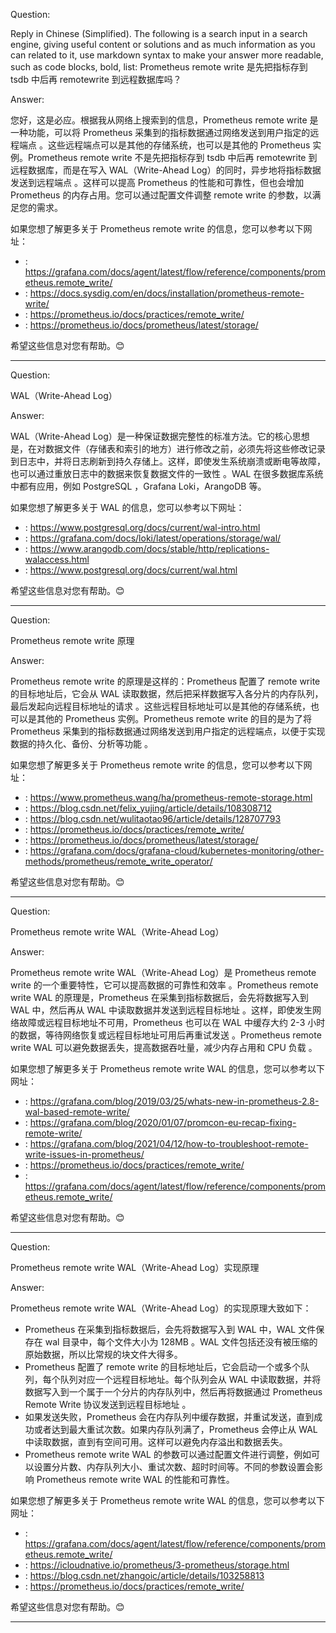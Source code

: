Question:

Reply in Chinese (Simplified).
The following is a search input in a search engine, giving useful content or solutions and as much information as you can related to it, use markdown syntax to make your answer more readable, such as code blocks, bold, list:
Prometheus remote write 是先把指标存到 tsdb 中后再 remotewrite 到远程数据库吗？

Answer:

您好，这是必应。根据我从网络上搜索到的信息，Prometheus remote write 是一种功能，可以将 Prometheus 采集到的指标数据通过网络发送到用户指定的远程端点 。这些远程端点可以是其他的存储系统，也可以是其他的 Prometheus 实例。Prometheus remote write 不是先把指标存到 tsdb 中后再 remotewrite 到远程数据库，而是在写入 WAL（Write-Ahead Log）的同时，异步地将指标数据发送到远程端点 。这样可以提高 Prometheus 的性能和可靠性，但也会增加 Prometheus 的内存占用。您可以通过配置文件调整 remote write 的参数，以满足您的需求。

如果您想了解更多关于 Prometheus remote write 的信息，您可以参考以下网址：

- : https://grafana.com/docs/agent/latest/flow/reference/components/prometheus.remote_write/
- : https://docs.sysdig.com/en/docs/installation/prometheus-remote-write/
- : https://prometheus.io/docs/practices/remote_write/
- : https://prometheus.io/docs/prometheus/latest/storage/

希望这些信息对您有帮助。😊


<hr/>

Question:

WAL（Write-Ahead Log）

Answer:

WAL（Write-Ahead Log）是一种保证数据完整性的标准方法。它的核心思想是，在对数据文件（存储表和索引的地方）进行修改之前，必须先将这些修改记录到日志中，并将日志刷新到持久存储上。这样，即使发生系统崩溃或断电等故障，也可以通过重放日志中的数据来恢复数据文件的一致性 。WAL 在很多数据库系统中都有应用，例如 PostgreSQL ，Grafana Loki，ArangoDB 等。

如果您想了解更多关于 WAL 的信息，您可以参考以下网址：

- : https://www.postgresql.org/docs/current/wal-intro.html
- : https://grafana.com/docs/loki/latest/operations/storage/wal/
- : https://www.arangodb.com/docs/stable/http/replications-walaccess.html
- : https://www.postgresql.org/docs/current/wal.html

希望这些信息对您有帮助。😊


<hr/>

Question:

Prometheus remote write 原理

Answer:

Prometheus remote write 的原理是这样的：Prometheus 配置了 remote write 的目标地址后，它会从 WAL 读取数据，然后把采样数据写入各分片的内存队列，最后发起向远程目标地址的请求  。这些远程目标地址可以是其他的存储系统，也可以是其他的 Prometheus 实例。Prometheus remote write 的目的是为了将 Prometheus 采集到的指标数据通过网络发送到用户指定的远程端点，以便于实现数据的持久化、备份、分析等功能  。

如果您想了解更多关于 Prometheus remote write 的信息，您可以参考以下网址：

- : https://www.prometheus.wang/ha/prometheus-remote-storage.html
- : https://blog.csdn.net/felix_yujing/article/details/108308712
- : https://blog.csdn.net/wulitaotao96/article/details/128707793
- : https://prometheus.io/docs/practices/remote_write/
- : https://prometheus.io/docs/prometheus/latest/storage/
- : https://grafana.com/docs/grafana-cloud/kubernetes-monitoring/other-methods/prometheus/remote_write_operator/

希望这些信息对您有帮助。😊


<hr/>

Question:

Prometheus remote write WAL（Write-Ahead Log）

Answer:

Prometheus remote write WAL（Write-Ahead Log）是 Prometheus remote write 的一个重要特性，它可以提高数据的可靠性和效率  。Prometheus remote write WAL 的原理是，Prometheus 在采集到指标数据后，会先将数据写入到 WAL 中，然后再从 WAL 中读取数据并发送到远程目标地址   。这样，即使发生网络故障或远程目标地址不可用，Prometheus 也可以在 WAL 中缓存大约 2-3 小时的数据，等待网络恢复或远程目标地址可用后再重试发送   。Prometheus remote write WAL 可以避免数据丢失，提高数据吞吐量，减少内存占用和 CPU 负载  。

如果您想了解更多关于 Prometheus remote write WAL 的信息，您可以参考以下网址：

- : https://grafana.com/blog/2019/03/25/whats-new-in-prometheus-2.8-wal-based-remote-write/
- : https://grafana.com/blog/2020/01/07/promcon-eu-recap-fixing-remote-write/
- : https://grafana.com/blog/2021/04/12/how-to-troubleshoot-remote-write-issues-in-prometheus/
- : https://prometheus.io/docs/practices/remote_write/
- : https://grafana.com/docs/agent/latest/flow/reference/components/prometheus.remote_write/

希望这些信息对您有帮助。😊


<hr/>

Question:

Prometheus remote write WAL（Write-Ahead Log）实现原理

Answer:

Prometheus remote write WAL（Write-Ahead Log）的实现原理大致如下：

- Prometheus 在采集到指标数据后，会先将数据写入到 WAL 中，WAL 文件保存在 wal 目录中，每个文件大小为 128MB  。WAL 文件包括还没有被压缩的原始数据，所以比常规的块文件大得多。
- Prometheus 配置了 remote write 的目标地址后，它会启动一个或多个队列，每个队列对应一个远程目标地址。每个队列会从 WAL 中读取数据，并将数据写入到一个属于一个分片的内存队列中，然后再将数据通过 Prometheus Remote Write 协议发送到远程目标地址 。
- 如果发送失败，Prometheus 会在内存队列中缓存数据，并重试发送，直到成功或者达到最大重试次数。如果内存队列满了，Prometheus 会停止从 WAL 中读取数据，直到有空间可用。这样可以避免内存溢出和数据丢失。
- Prometheus remote write WAL 的参数可以通过配置文件进行调整，例如可以设置分片数、内存队列大小、重试次数、超时时间等。不同的参数设置会影响 Prometheus remote write WAL 的性能和可靠性。

如果您想了解更多关于 Prometheus remote write WAL 的信息，您可以参考以下网址：

- : https://grafana.com/docs/agent/latest/flow/reference/components/prometheus.remote_write/
- : https://icloudnative.io/prometheus/3-prometheus/storage.html
- : https://blog.csdn.net/zhangoic/article/details/103258813
- : https://prometheus.io/docs/practices/remote_write/

希望这些信息对您有帮助。😊


<hr/>

